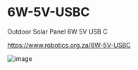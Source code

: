 # 6W-5V-USBC
Outdoor Solar Panel 6W 5V USB C

https://www.robotics.org.za/6W-5V-USBC

![image](https://github.com/microrobotics/6W-5V-USBC/assets/4562957/5dcba530-374d-4e1d-8bd9-49592ce58542)


